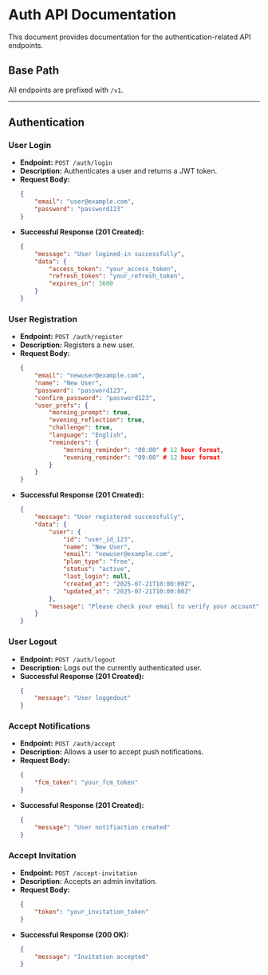 # Auth API Documentation

This document provides documentation for the authentication-related API endpoints.

## Base Path

All endpoints are prefixed with `/v1`.

---

## Authentication

### User Login

- **Endpoint:** `POST /auth/login`
- **Description:** Authenticates a user and returns a JWT token.
- **Request Body:**
    ```json
    {
        "email": "user@example.com",
        "password": "password123"
    }
    ```
- **Successful Response (201 Created):**
    ```json
    {
        "message": "User logined-in successfully",
        "data": {
            "access_token": "your_access_token",
            "refresh_token": "your_refresh_token",
            "expires_in": 3600
        }
    }
    ```

### User Registration

- **Endpoint:** `POST /auth/register`
- **Description:** Registers a new user.
- **Request Body:**
    ```json
    {
        "email": "newuser@example.com",
        "name": "New User",
        "password": "password123",
        "confirm_password": "password123",
        "user_prefs": {
            "morning_prompt": true,
            "evening_reflection": true,
            "challenge": true,
            "language": "English",
            "reminders": {
                "morning_reminder": "08:00" # 12 hour format,
                "evening_reminder": "09:00" # 12 hour format 
            }
        }
    }
    ```
- **Successful Response (201 Created):**
    ```json
    {
        "message": "User registered successfully",
        "data": {
            "user": {
                "id": "user_id_123",
                "name": "New User",
                "email": "newuser@example.com",
                "plan_type": "free",
                "status": "active",
                "last_login": null,
                "created_at": "2025-07-21T10:00:00Z",
                "updated_at": "2025-07-21T10:00:00Z"
            },
            "message": "Please check your email to verify your account"
        }
    }
    ```

### User Logout

- **Endpoint:** `POST /auth/logout`
- **Description:** Logs out the currently authenticated user.
- **Successful Response (201 Created):**
    ```json
    {
        "message": "User loggedout"
    }
    ```

### Accept Notifications

- **Endpoint:** `POST /auth/accept`
- **Description:** Allows a user to accept push notifications.
- **Request Body:**
    ```json
    {
        "fcm_token": "your_fcm_token"
    }
    ```
- **Successful Response (201 Created):**
    ```json
    {
        "message": "User notifiaction created"
    }
    ```

### Accept Invitation

- **Endpoint:** `POST /accept-invitation`
- **Description:** Accepts an admin invitation.
- **Request Body:**
    ```json
    {
        "token": "your_invitation_token"
    }
    ```
- **Successful Response (200 OK):**
    ```json
    {
        "message": "Invitation accepted"
    }
    ```